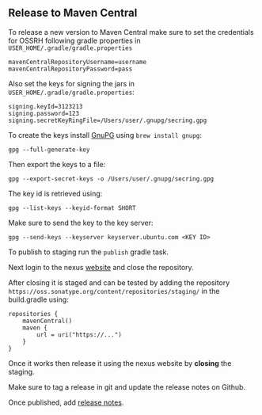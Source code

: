 ## Release to Maven Central

To release a new version to Maven Central make sure to set the credentials for OSSRH following gradle properties in `USER_HOME/.gradle/gradle.properties`

```
mavenCentralRepositoryUsername=username
mavenCentralRepositoryPassword=pass
```

Also set the keys for signing the jars in `USER_HOME/.gradle/gradle.properties`:

```
signing.keyId=3123213
signing.password=123
signing.secretKeyRingFile=/Users/user/.gnupg/secring.gpg
```

To create the keys install [GnuPG](https://www.gnupg.org/download/) using `brew install gnupg`:

```
gpg --full-generate-key
``` 

Then export the keys to a file:

```
gpg --export-secret-keys -o /Users/user/.gnupg/secring.gpg
```

The key id is retrieved using:

```
gpg --list-keys --keyid-format SHORT
```

Make sure to send the key to the key server:

```
gpg --send-keys --keyserver keyserver.ubuntu.com <KEY ID>
```


To publish to staging run the `publish` gradle task.

Next login to the nexus [website](https://oss.sonatype.org) and close the repository.

After closing it is staged and can be tested by adding the repository `https://oss.sonatype.org/content/repositories/staging/` 
in the build.gradle using:

```
repositories {
    mavenCentral()
    maven {
        url = uri("https://...")
    }
}
```

Once it works then release it using the nexus website by **closing** the staging.

Make sure to tag a release in git and update the release notes on Github. 

Once published, add [release notes](https://github.com/excitement-engineer/ktor-graphql/tags).

